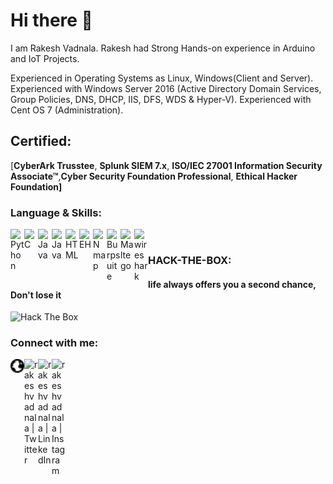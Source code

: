 <h1 align="Left"> Hi there 👋 </h1>
<p align="centre"> I am Rakesh Vadnala. Rakesh had Strong Hands-on experience in Arduino and IoT Projects.</p>
   <p align="left">Experienced in Operating Systems as Linux, Windows(Client and Server).</br> Experienced with Windows Server 2016 (Active Directory Domain Services, Group Policies, DNS, DHCP, IIS, DFS, WDS & Hyper-V). Experienced with Cent OS 7 (Administration). 
   </p>
   <h2 align="Left">Certified:</h2>
   <p align="left"> [<b>CyberArk Trusstee</b>, <b>Splunk SIEM 7.x</b>, <b>ISO/IEC 27001 Information Security Associate™</b>,<b>Cyber Security Foundation Professional</b>, <b>Ethical Hacker Foundation]</b> 
   </p>
   
<!-- <img align="right" src="https://rakeshvadnala.online/0.jpg" height="200" width="200" > -->

### Language & Skills:
[<img align="left" alt="Python" width="22px" src="https://www.sololearn.com/Icons/Courses/1073.png" />][Python]
[<img align="left" alt="C" width="22px" src="https://www.sololearn.com/Icons/Courses/1089.png" />][C]
[<img align="left" alt="Java" width="22px" src="https://www.sololearn.com/Icons/Courses/1068.png" />][Java]
[<img align="left" alt="Java" width="22px" src="https://www.sololearn.com/Icons/Courses/1060.png" />][SQL]
[<img align="left" alt="HTML" width="22px" src="https://www.sololearn.com/Icons/Courses/1014.png" />][HTML]
[<img align="left" alt="EH" width="22px" src="http://www.gatewaysoftwaresolutions.com/img/icon/ethical%20hacking.png" />][EH]
[<img align="left" alt="Nmap" width="22px" src="https://nmap.org/images/nmap-project-logo.png" />][Nmap]
[<img align="left" alt="Burpsuite" width="22px" src="https://icons.iconarchive.com/icons/goescat/macaron/256/burp-suite-icon.png" />][BS]
[<img align="left" alt="Maltego" width="22px" src="https://www.maltego.com/img/Social%20Profile%20Pic@4x.png" />][MT]
[<img align="left" alt="wireshark" width="22px" src="https://upload.wikimedia.org/wikipedia/commons/d/db/Wireshark_Icon.png" />][WS]
<br />

[Python]: https://storage.googleapis.com/programminghub/certificate%2F1598690435715.jpg
[C]: https://www.sololearn.com/Certificate/1089-1170667/jpg
[Java]: https://www.sololearn.com/Certificate/1068-1170667/jpg
[SQL]: https://www.sololearn.com/Certificate/1060-1170667/jpg
[HTML]: https://www.sololearn.com/Certificate/1014-1170667/jpg
[EH]: https://storage.googleapis.com/programminghub/certificate%2F1595704979003.jpg
[Nmap]: https://rakeshvadnala.online
[BS]: https://rakeshvadnala.online
[MT]: https://rakeshvadnala.online
[WS]: https://rakeshvadnala.online


### HACK-THE-BOX:
<h4 align="Left">life always offers you a second chance, Don't lose it</h4>
<img src="http://www.hackthebox.eu/badge/image/146863" alt="Hack The Box">

### Connect with me:

[<img align="left" alt="rakeshvadnala.online" width="22px" src="https://raw.githubusercontent.com/iconic/open-iconic/master/svg/globe.svg" />][website]
[<img align="left" alt="rakeshvadnala | Twitter" width="22px" src="https://cdn.jsdelivr.net/npm/simple-icons@v3/icons/twitter.svg" />][twitter]
[<img align="left" alt="rakeshvadnala | LinkedIn" width="22px" src="https://cdn.jsdelivr.net/npm/simple-icons@v3/icons/linkedin.svg" />][linkedin]
[<img align="left" alt="rakeshvadnala | Instagram" width="22px" src="https://cdn.jsdelivr.net/npm/simple-icons@v3/icons/instagram.svg" />][instagram]
<br />

[website]: https://rakeshvadnala.online
[twitter]: https://twitter.com/rakeshvadnala
[instagram]: https://instagram.com/rakeshvadnala
[linkedin]: https://linkedin.com/in/rakeshvadnala

